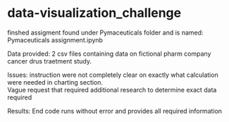 # data-visualization_challenge

finshed assigment found under Pymaceuticals folder and is named: 
  Pymaceuticals assignment.ipynb

Data provided:
  2 csv files containing data on fictional pharm company cancer drus traetment study.

Issues:
  instruction were not completely clear on exactly what calculation were needed in charting section.  
  Vague request that required additional research to determine exact data required
  
 Results:
  End code runs without error and provides all required information
